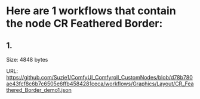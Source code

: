 # Here are 1 workflows that contain the node CR Feathered Border:

## 1. 

Size: 4848 bytes

URL: https://github.com/Suzie1/ComfyUI_Comfyroll_CustomNodes/blob/d78b780ae43fcf8c6b7c6505e6ffb4584281ceca/workflows/Graphics/Layout/CR_Feathered_Border_demo1.json

